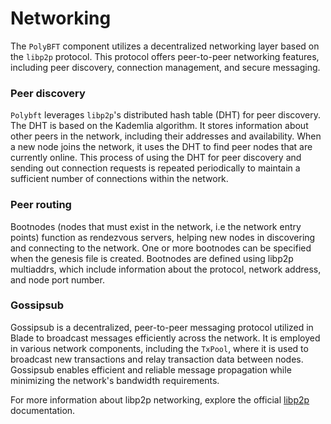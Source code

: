 # Networking

The `PolyBFT` component utilizes a decentralized networking layer based on the `libp2p` protocol. This protocol offers peer-to-peer networking features, including peer discovery, connection management, and secure messaging.

### Peer discovery

`Polybft` leverages `libp2p`'s distributed hash table (DHT) for peer discovery. The DHT is based on the Kademlia algorithm. It stores information about other peers in the network, including their addresses and availability. When a new node joins the network, it uses the DHT to find peer nodes that are currently online. This process of using the DHT for peer discovery and sending out connection requests is repeated periodically to maintain a sufficient number of connections within the network.

### Peer routing

Bootnodes (nodes that must exist in the network, i.e the network entry points) function as rendezvous servers, helping new nodes in discovering and connecting to the network. One or more bootnodes can be specified when the genesis file is created. Bootnodes are defined using libp2p multiaddrs, which include information about the protocol, network address, and node port number.

### Gossipsub

Gossipsub is a decentralized, peer-to-peer messaging protocol utilized in Blade to broadcast messages efficiently across the network. It is employed in various network components, including the `TxPool`, where it is used to broadcast new transactions and relay transaction data between nodes. Gossipsub enables efficient and reliable message propagation while minimizing the network's bandwidth requirements.

For more information about libp2p networking, explore the official [libp2p](https://docs.libp2p.io/) documentation.
